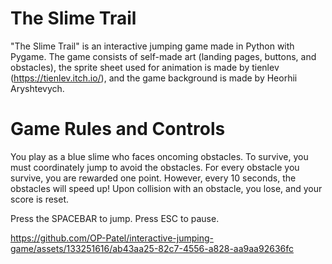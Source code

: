# The Slime Trail 

"The Slime Trail" is an interactive jumping game made in Python with Pygame. The game consists of self-made art (landing pages, buttons, and obstacles), the sprite sheet used for animation is made by tienlev (https://tienlev.itch.io/), and the game background is made by Heorhii Aryshtevych.  

# Game Rules and Controls
You play as a blue slime who faces oncoming obstacles. To survive, you must coordinately jump to avoid the obstacles. For every obstacle you
survive, you are rewarded one point. However, every 10 seconds, the obstacles will speed up! Upon collision with an obstacle, you lose, and your score is reset.  

Press the SPACEBAR to jump.
Press ESC to pause. 


https://github.com/OP-Patel/interactive-jumping-game/assets/133251616/ab43aa25-82c7-4556-a828-aa9aa92636fc

